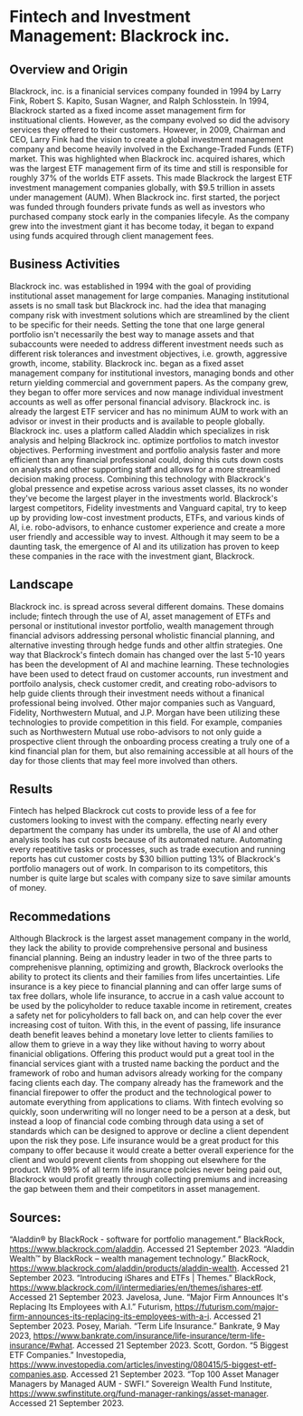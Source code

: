 # Fintech and Investment Management: Blackrock inc.
## Overview and Origin
Blackrock, inc. is a finanicial services company founded in 1994 by Larry Fink, Robert S. Kapito, Susan Wagner, and Ralph Schlosstein.
In 1994, Blackrock started as a fixed income asset management firm for instituational clients. However, as the company evolved so did the advisory services they offered to their customers. However, in 2009, Chairman and CEO, Larry Fink had the vision to create a global investment management company and become heavily involved in the Exchange-Traded Funds (ETF) market. This was highlighted when Blackrock inc. acquired ishares, which was the largest ETF management firm of its time and still is responsible for roughly 37% of the worlds ETF assets. This made Blackrock the largest ETF investment management companies globally, with $9.5 trillion in assets under management (AUM). 
When Blackrock inc. first started, the porject was funded through founders private funds as well as investors who purchased company stock early in the companies lifecyle. As the company grew into the investment giant it has become today, it began to expand using funds acquired through client management fees. 
## Business Activities
Blackrock inc. was established in 1994 with the goal of providing institutional asset management for large companies. Managing institutional assets is no small task but Blackrock inc. had the idea that managing company risk with investment solutions which are streamlined by the client to be specific for their needs. Setting the tone that one large general portfolio isn't necessarily the best way to manage assets and that subaccounts were needed to address different investment needs such as different risk tolerances and investment objectives, i.e. growth, aggressive growth, income, stability. 
Blackrock inc. began as a fixed asset management company for institutional investors, managing bonds and other return yielding commercial and government papers. As the company grew, they began to offer more services and now manage individual investment accounts as well as offer personal financial advisory. Blackrock inc. is already the largest ETF servicer and has no minimum AUM to work with an advisor or invest in their products and is available to people globally.
Blackrock inc. uses a platform called Aladdin which specializes in risk analysis and helping Blackrock inc. optimize portfolios to match investor objectives. Performing investment and portfolio analysis faster and more efficient than any financial professional could, doing this cuts down costs on analysts and other supporting staff and allows for a more streamlined decision making process. Combining this technology with Blackrock's global pressence and expetise across various asset classes, its no wonder they've become the largest player in the investments world.
Blackrock's largest competitors, Fidelity investments and Vanguard capital, try to keep up by providing low-cost investment products, ETFs, and various kinds of AI, i.e. robo-advisors, to enhance customer experience and create a more user friendly and accessible way to invest. Although it may seem to be a daunting task, the emergence of AI and its utilization has proven to keep these companies in the race with the investment giant, Blackrock. 
## Landscape
Blackrock inc. is spread across several different domains. These domains include; fintech through the use of AI, asset management of ETFs and personal or institutional investor portfolio, wealth management through financial advisors addressing personal wholistic financial planning, and alternative investing through hedge funds and other altfin strategies.
One way that Blackrock's fintech domain has changed over the last 5-10 years has been the development of AI and machine learning. These technologies have been used to detect fraud on customer accounts, run investment and portfoilo analysis, check customer credit, and creating robo-advisors to help guide clients through their investment needs without a finanical professional being involved. 
Other major companies such as Vanguard, Fidelity, Northwestern Mutual, and J.P. Morgan have been utilizing these technologies to provide competition in this field. For example, companies such as Northwestern Mutual use robo-advisors to not only guide a prospective client through the onboarding process creating a truly one of a kind financial plan for them, but also remaining accessible at all hours of the day for those clients that may feel more involved than others. 
## Results
Fintech has helped Blackrock cut costs to provide less of a fee for customers looking to invest with the company. effecting nearly every department the company has under its umbrella, the use of AI and other analysis tools has cut costs because of its automated nature. Automating every repeatitive tasks or processes, such as trade execution and running reports has cut customer costs by $30 billion putting 13% of Blackrock's portfolio managers out of work. In comparison to its competitors, this number is quite large but scales with company size to save similar amounts of money.
## Recommedations
Although Blackrock is the largest asset management company in the world, they lack the ability to provide comprehensive personal and business financial planning. Being an industry leader in two of the three parts to comprehenisve planning, optimizing and growth, Blackrock overlooks the ability to protect its clients and their families from lifes uncertainties. Life insurance is a key piece to financial planning and can offer large sums of tax free dollars, whole life insurance, to accrue in a cash value account to be used by the policyholder to reduce taxable income in retirement, creates a safety net for policyholders to fall back on, and can help cover the ever increasing cost of tuiton. With this, in the event of passing, life insurance death benefit leaves behind a monetary love letter to clients families to allow them to grieve in a way they like without having to worry about finanicial obligations. 
Offering this product would put a great tool in the financial services giant with a trusted name backing the porduct and the framework of robo and human advisors already working for the company facing clients each day. The company already has the framework and the financial firepower to offer the product and the technological power to automate everything from applications to cliams. With fintech evolving so quickly, soon underwriting will no longer need to be a person at a desk, but instead a loop of financial code combing through data using a set of standards which can be designed to approve or decline a client dependent upon the risk they pose. 
Life insurance would be a great product for this company to offer because it would create a better overall experience for the client and would prevent clients from shopping out elsewhere for the product. With 99% of all term life insurance polcies never being paid out, Blackrock would profit greatly through collecting premiums and increasing the gap between them and their competitors in asset management. 
## Sources:
“Aladdin® by BlackRock - software for portfolio management.” BlackRock, https://www.blackrock.com/aladdin. Accessed 21 September 2023.
“Aladdin Wealth™ by BlackRock – wealth management technology.” BlackRock, https://www.blackrock.com/aladdin/products/aladdin-wealth. Accessed 21 September 2023.
“Introducing iShares and ETFs | Themes.” BlackRock, https://www.blackrock.com/il/intermediaries/en/themes/ishares-etf. Accessed 21 September 2023.
Javelosa, June. “Major Firm Announces It's Replacing Its Employees with A.I.” Futurism, https://futurism.com/major-firm-announces-its-replacing-its-employees-with-a-i. Accessed 21 September 2023.
Posey, Mariah. “Term Life Insurance.” Bankrate, 9 May 2023, https://www.bankrate.com/insurance/life-insurance/term-life-insurance/#what. Accessed 21 September 2023.
Scott, Gordon. “5 Biggest ETF Companies.” Investopedia, https://www.investopedia.com/articles/investing/080415/5-biggest-etf-companies.asp. Accessed 21 September 2023.
“Top 100 Asset Manager Managers by Managed AUM - SWFI.” Sovereign Wealth Fund Institute, https://www.swfinstitute.org/fund-manager-rankings/asset-manager. Accessed 21 September 2023.
